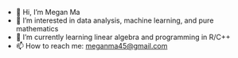 - 👋 Hi, I’m Megan Ma
- 👀 I’m interested in data analysis, machine learning, and pure mathematics
- 🌱 I’m currently learning linear algebra and programming in R/C++
- 📫 How to reach me: meganma45@gmail.com

<!---
meganma/meganma is a ✨ special ✨ repository because its `README.md` (this file) appears on your GitHub profile.
You can click the Preview link to take a look at your changes.
--->
